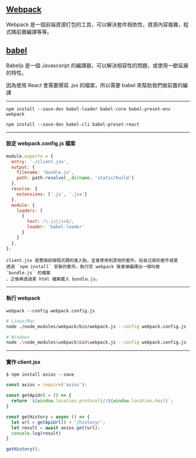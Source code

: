 ## [Webpack](https://webpack.github.io/)
Webpack 是一個前端資源打包的工具，可以解決套件相依性，資源內容複雜，程式碼前置編譯等等。

## [babel](http://babeljs.io/)
Babeljs 是一個 Javascsript 的編譯器，可以解決相容性的問題，或使用一歇延展的特性。

因為使用 React 會需要撰寫 .jsx 的檔案，所以需要 babel 來幫助我們做前置的編譯

---

```
npm install --save-dev babel-loader babel-core babel-preset-env webpack
```
```
npm install --save-dev babel-cli babel-preset-react
```

---


#### 設定 webpack.config.js 檔案

```javascript
module.exports = {
  entry: './client.jsx',
  output: {
    filename: 'bundle.js',
    path: path.resolve(__dirname, 'static/build')
  },
  resolve: {
    extensions: ['.js', '.jsx']
  },
  module: {
    loaders: [
      {
        test: /\.js|jsx$/,
        loader: 'babel-loader'
      }
    ]
  },
};
```
```
client.jsx 是整個前端程式碼的進入點，並會使用到其他的套件，如自己寫的套件或是
透過 `npm install` 安裝的套件。執行完 webpack 後會被編譯出一個叫做 `bundle.js` 的檔案
，之後再透過某 html 檔案載入 bundle.js。
```

---

#### 執行 webpack
```
webpack --config webpack.config.js
```

```bash
# Linux/Mac
node ./node_modules/webpack/bin/webpack.js --config webpack.config.js
```

```bash
# Windows
node .\node_modules\webpack\bin\webpack.js --config webpack.config.js
```

---

#### 實作 client.jsx

```
$ npm install axios --save
```

```javascript
const axios = require('axios');

const getApiUrl = () => {
  return `${window.location.protocol}//${window.location.host}`;
}

const getHistory = async () => {
  let url = getApiUrl() + '/history/';
  let result = await axios.get(url);
  console.log(result)
}

getHistory();
```